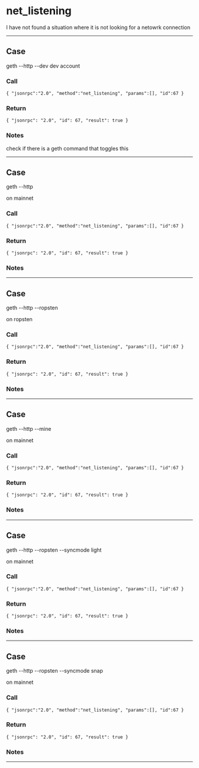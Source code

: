 # net_listening

I have not found a situation where it is not looking for a netowrk connection

---

## Case
  
geth --http --dev dev account 
 
### Call

``
{
	"jsonrpc":"2.0",
	"method":"net_listening",
	"params":[],
	"id":67
}
`` 

### Return
``
{
    "jsonrpc": "2.0",
    "id": 67,
    "result": true
}
``

### Notes

check if there is a geth command that toggles this
 
---
## Case
  
geth --http

on mainnet
 
### Call

``
{
	"jsonrpc":"2.0",
	"method":"net_listening",
	"params":[],
	"id":67
}
`` 

### Return
``
{
    "jsonrpc": "2.0",
    "id": 67,
    "result": true
}
``

### Notes


 
---
## Case
  
geth --http --ropsten

on ropsten
 
### Call

``
{
	"jsonrpc":"2.0",
	"method":"net_listening",
	"params":[],
	"id":67
}
`` 

### Return
``
{
    "jsonrpc": "2.0",
    "id": 67,
    "result": true
}
``

### Notes


 
---
## Case
  
geth --http --mine

on mainnet
 
### Call

``
{
	"jsonrpc":"2.0",
	"method":"net_listening",
	"params":[],
	"id":67
}
`` 

### Return
``
{
    "jsonrpc": "2.0",
    "id": 67,
    "result": true
}
``

### Notes


 
---
## Case
  
geth --http --ropsten --syncmode light

on mainnet
 
### Call

``
{
	"jsonrpc":"2.0",
	"method":"net_listening",
	"params":[],
	"id":67
}
`` 

### Return
``
{
    "jsonrpc": "2.0",
    "id": 67,
    "result": true
}
``

### Notes


 
---
## Case
  
geth --http --ropsten --syncmode snap

on mainnet
 
### Call

``
{
	"jsonrpc":"2.0",
	"method":"net_listening",
	"params":[],
	"id":67
}
`` 

### Return
``
{
    "jsonrpc": "2.0",
    "id": 67,
    "result": true
}
``

### Notes


 
---
